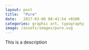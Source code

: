 ```yaml
---
layout: post
title:  "Pure"
date:   2017-03-06 08:41:54 +0100
categories: graphic art, typography
image: /assets/images/pure.svg
---
```

This is a description